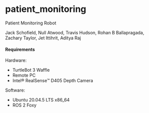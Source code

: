 # patient_monitoring
Patient Monitoring Robot

Jack Schofield, Null Atwood, Travis Hudson, Rohan B Ballapragada, Zachary Taylor, Jet Ittihrit, Aditya Raj

#### Requirements
Hardware:
+ TurtleBot 3 Waffle
+ Remote PC
+ Intel® RealSense™ D405 Depth Camera

Software:
+ Ubuntu 20.04.5 LTS x86_64
+ ROS 2 Foxy
